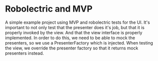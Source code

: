 # Robolectric and MVP
A simple example project using MVP and robolectric tests for the UI.  It's important to not only test that the presenter does it's job, but that it is properly invoked by the view.  And that the view interface is properly implemented.  In order to do this, we need to be able to mock the presenters, so we use a PresenterFactory which is injected.  When testing the view, we override the presenter factory so that it returns mock presenters instead.
